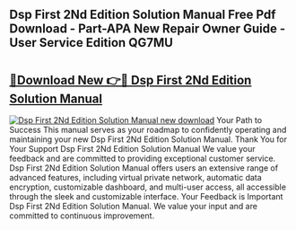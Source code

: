 ## Dsp First 2Nd Edition Solution Manual Free Pdf Download - Part-APA New Repair Owner Guide - User Service Edition QG7MU

# <h2><a href="http://bc38992.oget.top/?id=Dsp+First+2Nd+Edition+Solution+Manual">🔗Download New 👉🔴 Dsp First 2Nd Edition Solution Manual</a></h2>

[![Dsp First 2Nd Edition Solution Manual new download](https://i.imgur.com/5g1atiW.png)](http://bc38992.oget.top/?id=Dsp+First+2Nd+Edition+Solution+Manual)
Your Path to Success This manual serves as your roadmap to confidently operating and maintaining your new Dsp First 2Nd Edition Solution Manual. Thank You for Your Support Dsp First 2Nd Edition Solution Manual We value your feedback and are committed to providing exceptional customer service. Dsp First 2Nd Edition Solution Manual offers users an extensive range of advanced features, including virtual private network, automatic data encryption, customizable dashboard, and multi-user access, all accessible through the sleek and customizable interface. Your Feedback is Important Dsp First 2Nd Edition Solution Manual. We value your input and are committed to continuous improvement.
